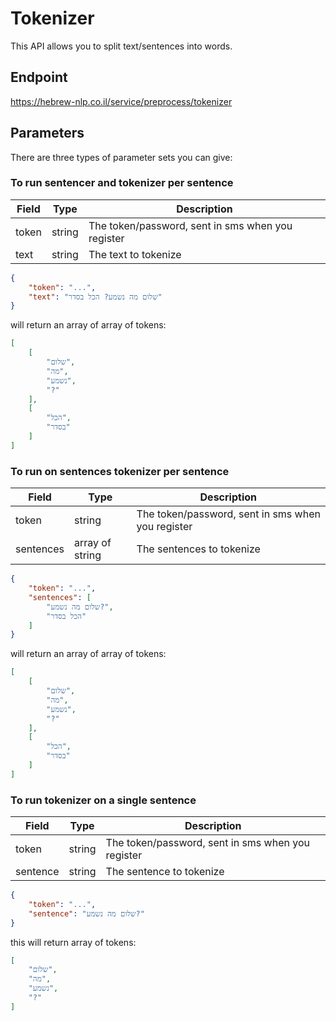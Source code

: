 # Tokenizer

This API allows you to split text/sentences into words.

## Endpoint
https://hebrew-nlp.co.il/service/preprocess/tokenizer

## Parameters
There are three types of parameter sets you can give:

### To run sentencer and tokenizer per sentence

Field | Type | Description
------|------|-------------
token | string | The token/password, sent in sms when you register
text | string | The text to tokenize

```json
{
    "token": "...",
    "text": "שלום מה נשמע? הכל בסדר"
}
```

will return an array of array of tokens:
```json
[
    [
        "שלום",
        "מה",
        "נשמע",
        "?"
    ],
    [
        "הכל",
        "בסדר"
    ]
]
```

### To run on sentences tokenizer per sentence

Field | Type | Description
------|------|-------------
token | string | The token/password, sent in sms when you register
sentences | array of string | The sentences to tokenize

```json
{
    "token": "...",
    "sentences": [
        "שלום מה נשמע?",
        "הכל בסדר"
    ]
}
```

will return an array of array of tokens:
```json
[
    [
        "שלום",
        "מה",
        "נשמע",
        "?"
    ],
    [
        "הכל",
        "בסדר"
    ]
]
```

### To run tokenizer on a single sentence

Field | Type | Description
------|------|-------------
token | string | The token/password, sent in sms when you register
sentence | string | The sentence to tokenize


```json
{
    "token": "...",
    "sentence": "שלום מה נשמע?"
}
```

this will return array of tokens:
```json
[
    "שלום",
    "מה",
    "נשמע",
    "?"
]
```